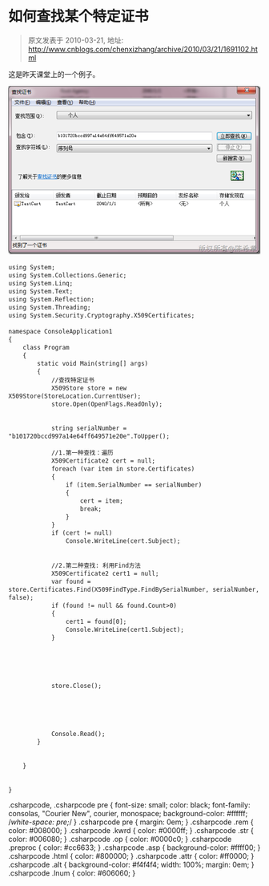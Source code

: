 # 如何查找某个特定证书 
> 原文发表于 2010-03-21, 地址: http://www.cnblogs.com/chenxizhang/archive/2010/03/21/1691102.html 


这是昨天课堂上的一个例子。

 [![image](./images/1691102-image_thumb.png "image")](http://images.cnblogs.com/cnblogs_com/chenxizhang/WindowsLiveWriter/93697cc47095_6901/image_2.png) 


```
using System;
using System.Collections.Generic;
using System.Linq;
using System.Text;
using System.Reflection;
using System.Threading;
using System.Security.Cryptography.X509Certificates;

namespace ConsoleApplication1
{
    class Program
    {
        static void Main(string[] args)
        {
            //查找特定证书
            X509Store store = new X509Store(StoreLocation.CurrentUser);
            store.Open(OpenFlags.ReadOnly);


            string serialNumber = "b101720bccd997a14e64ff649571e20e".ToUpper();

            //1.第一种查找：遍历
            X509Certificate2 cert = null;
            foreach (var item in store.Certificates)
            {
                if (item.SerialNumber == serialNumber)
                {
                    cert = item; 
                    break;
                }
            }
            if (cert != null)
                Console.WriteLine(cert.Subject);


            //2.第二种查找: 利用Find方法
            X509Certificate2 cert1 = null;
            var found = store.Certificates.Find(X509FindType.FindBySerialNumber, serialNumber, false);
            if (found != null && found.Count>0)
            {
                cert1 = found[0];
                Console.WriteLine(cert1.Subject);
            }
 
                         
                         


            store.Close();
            
            

            

            Console.Read();
        }


    }

  
}

```

.csharpcode, .csharpcode pre
{
 font-size: small;
 color: black;
 font-family: consolas, "Courier New", courier, monospace;
 background-color: #ffffff;
 /*white-space: pre;*/
}
.csharpcode pre { margin: 0em; }
.csharpcode .rem { color: #008000; }
.csharpcode .kwrd { color: #0000ff; }
.csharpcode .str { color: #006080; }
.csharpcode .op { color: #0000c0; }
.csharpcode .preproc { color: #cc6633; }
.csharpcode .asp { background-color: #ffff00; }
.csharpcode .html { color: #800000; }
.csharpcode .attr { color: #ff0000; }
.csharpcode .alt 
{
 background-color: #f4f4f4;
 width: 100%;
 margin: 0em;
}
.csharpcode .lnum { color: #606060; }
